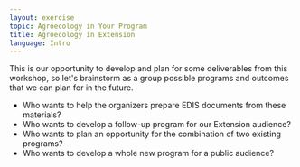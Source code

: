 ```yaml
---
layout: exercise
topic: Agroecology in Your Program
title: Agroecology in Extension
language: Intro
---
```


This is our opportunity to develop and plan for some deliverables from this
workshop, so let's brainstorm as a group possible programs and outcomes that
we can plan for in the future.

- Who wants to help the organizers prepare EDIS documents from these materials?
- Who wants to develop a follow-up program for our Extension audience? 
- Who wants to plan an opportunity for the combination of two existing programs?
- Who wants to develop a whole new program for a public audience?
